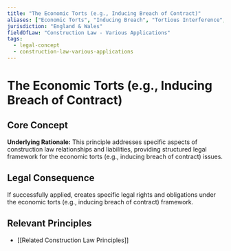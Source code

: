 ```yaml
---
title: "The Economic Torts (e.g., Inducing Breach of Contract)"
aliases: ["Economic Torts", "Inducing Breach", "Tortious Interference", "Unlawful Interference"]
jurisdiction: "England & Wales"
fieldOfLaw: "Construction Law - Various Applications"
tags:
  - legal-concept
  - construction-law-various-applications
---
```


# The Economic Torts (e.g., Inducing Breach of Contract)

## Core Concept

**Underlying Rationale:** This principle addresses specific aspects of construction law relationships and liabilities, providing structured legal framework for the economic torts (e.g., inducing breach of contract) issues.

## Legal Consequence

If successfully applied, creates specific legal rights and obligations under the economic torts (e.g., inducing breach of contract) framework.

## Relevant Principles

* [[Related Construction Law Principles]]

